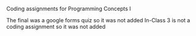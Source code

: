 Coding assignments for Programming Concepts I

The final was a google forms quiz so it was not added
In-Class 3 is not a coding assignment so it was not added

